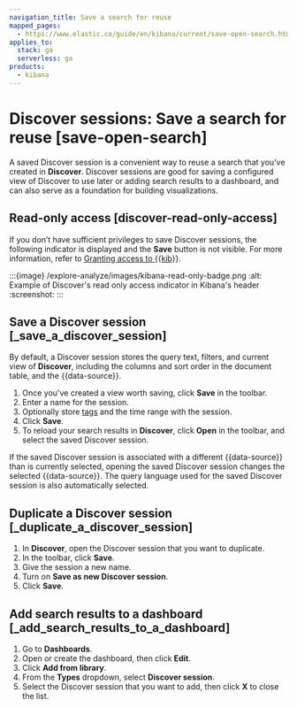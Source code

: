 ```yaml
---
navigation_title: Save a search for reuse
mapped_pages:
  - https://www.elastic.co/guide/en/kibana/current/save-open-search.html
applies_to:
  stack: ga
  serverless: ga
products:
  - kibana
---
```


# Discover sessions: Save a search for reuse [save-open-search]

A saved Discover session is a convenient way to reuse a search that you’ve created in **Discover**. Discover sessions are good for saving a configured view of Discover to use later or adding search results to a dashboard, and can also serve as a foundation for building visualizations.


## Read-only access [discover-read-only-access]

If you don’t have sufficient privileges to save Discover sessions, the following indicator is displayed and the **Save** button is not visible. For more information, refer to [Granting access to {{kib}}](../../deploy-manage/users-roles/cluster-or-deployment-auth/built-in-roles.md).

:::{image} /explore-analyze/images/kibana-read-only-badge.png
:alt: Example of Discover's read only access indicator in Kibana's header
:screenshot:
:::


## Save a Discover session [_save_a_discover_session]

By default, a Discover session stores the query text, filters, and current view of **Discover**, including the columns and sort order in the document table, and the {{data-source}}.

1. Once you’ve created a view worth saving, click **Save** in the toolbar.
2. Enter a name for the session.
3. Optionally store [tags](../find-and-organize/tags.md) and the time range with the session.
4. Click **Save**.
5. To reload your search results in **Discover**, click **Open** in the toolbar, and select the saved Discover session.

If the saved Discover session is associated with a different {{data-source}} than is currently selected, opening the saved Discover session changes the selected {{data-source}}. The query language used for the saved Discover session is also automatically selected.



## Duplicate a Discover session [_duplicate_a_discover_session]

1. In **Discover**, open the Discover session that you want to duplicate.
2. In the toolbar, click **Save**.
3. Give the session a new name.
4. Turn on **Save as new Discover session**.
5. Click **Save**.


## Add search results to a dashboard [_add_search_results_to_a_dashboard]

1. Go to **Dashboards**.
2. Open or create the dashboard, then click **Edit**.
3. Click **Add from library**.
4. From the **Types** dropdown, select **Discover session**.
5. Select the Discover session that you want to add, then click **X** to close the list.
